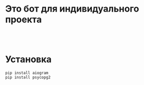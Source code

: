 <h1>Это бот для индивидуального проекта</h1><br><br>
 
<h1><b>Установка</b></h1>
<code>pip install aiogram</code><br>
<code>pip install psycopg2</code>

